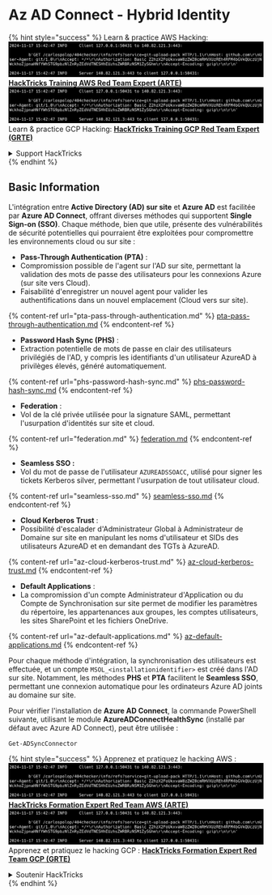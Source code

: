 # Az AD Connect - Hybrid Identity

{% hint style="success" %}
Learn & practice AWS Hacking:<img src="../../../../.gitbook/assets/image (1).png" alt="" data-size="line">[**HackTricks Training AWS Red Team Expert (ARTE)**](https://training.hacktricks.xyz/courses/arte)<img src="../../../../.gitbook/assets/image (1).png" alt="" data-size="line">\
Learn & practice GCP Hacking: <img src="../../../../.gitbook/assets/image (2).png" alt="" data-size="line">[**HackTricks Training GCP Red Team Expert (GRTE)**<img src="../../../../.gitbook/assets/image (2).png" alt="" data-size="line">](https://training.hacktricks.xyz/courses/grte)

<details>

<summary>Support HackTricks</summary>

* Check the [**subscription plans**](https://github.com/sponsors/carlospolop)!
* **Join the** 💬 [**Discord group**](https://discord.gg/hRep4RUj7f) or the [**telegram group**](https://t.me/peass) or **follow** us on **Twitter** 🐦 [**@hacktricks\_live**](https://twitter.com/hacktricks\_live)**.**
* **Share hacking tricks by submitting PRs to the** [**HackTricks**](https://github.com/carlospolop/hacktricks) and [**HackTricks Cloud**](https://github.com/carlospolop/hacktricks-cloud) github repos.

</details>
{% endhint %}

## Basic Information

L'intégration entre **Active Directory (AD) sur site** et **Azure AD** est facilitée par **Azure AD Connect**, offrant diverses méthodes qui supportent **Single Sign-on (SSO)**. Chaque méthode, bien que utile, présente des vulnérabilités de sécurité potentielles qui pourraient être exploitées pour compromettre les environnements cloud ou sur site :

* **Pass-Through Authentication (PTA)** :
* Compromission possible de l'agent sur l'AD sur site, permettant la validation des mots de passe des utilisateurs pour les connexions Azure (sur site vers Cloud).
* Faisabilité d'enregistrer un nouvel agent pour valider les authentifications dans un nouvel emplacement (Cloud vers sur site).

{% content-ref url="pta-pass-through-authentication.md" %}
[pta-pass-through-authentication.md](pta-pass-through-authentication.md)
{% endcontent-ref %}

* **Password Hash Sync (PHS)** :
* Extraction potentielle de mots de passe en clair des utilisateurs privilégiés de l'AD, y compris les identifiants d'un utilisateur AzureAD à privilèges élevés, généré automatiquement.

{% content-ref url="phs-password-hash-sync.md" %}
[phs-password-hash-sync.md](phs-password-hash-sync.md)
{% endcontent-ref %}

* **Federation** :
* Vol de la clé privée utilisée pour la signature SAML, permettant l'usurpation d'identités sur site et cloud.

{% content-ref url="federation.md" %}
[federation.md](federation.md)
{% endcontent-ref %}

* **Seamless SSO :**
* Vol du mot de passe de l'utilisateur `AZUREADSSOACC`, utilisé pour signer les tickets Kerberos silver, permettant l'usurpation de tout utilisateur cloud.

{% content-ref url="seamless-sso.md" %}
[seamless-sso.md](seamless-sso.md)
{% endcontent-ref %}

* **Cloud Kerberos Trust** :
* Possibilité d'escalader d'Administrateur Global à Administrateur de Domaine sur site en manipulant les noms d'utilisateur et SIDs des utilisateurs AzureAD et en demandant des TGTs à AzureAD.

{% content-ref url="az-cloud-kerberos-trust.md" %}
[az-cloud-kerberos-trust.md](az-cloud-kerberos-trust.md)
{% endcontent-ref %}

* **Default Applications** :
* La compromission d'un compte Administrateur d'Application ou du Compte de Synchronisation sur site permet de modifier les paramètres du répertoire, les appartenances aux groupes, les comptes utilisateurs, les sites SharePoint et les fichiers OneDrive.

{% content-ref url="az-default-applications.md" %}
[az-default-applications.md](az-default-applications.md)
{% endcontent-ref %}

Pour chaque méthode d'intégration, la synchronisation des utilisateurs est effectuée, et un compte `MSOL_<installationidentifier>` est créé dans l'AD sur site. Notamment, les méthodes **PHS** et **PTA** facilitent le **Seamless SSO**, permettant une connexion automatique pour les ordinateurs Azure AD joints au domaine sur site.

Pour vérifier l'installation de **Azure AD Connect**, la commande PowerShell suivante, utilisant le module **AzureADConnectHealthSync** (installé par défaut avec Azure AD Connect), peut être utilisée :
```powershell
Get-ADSyncConnector
```
{% hint style="success" %}
Apprenez et pratiquez le hacking AWS :<img src="../../../../.gitbook/assets/image (1).png" alt="" data-size="line">[**HackTricks Formation Expert Red Team AWS (ARTE)**](https://training.hacktricks.xyz/courses/arte)<img src="../../../../.gitbook/assets/image (1).png" alt="" data-size="line">\
Apprenez et pratiquez le hacking GCP : <img src="../../../../.gitbook/assets/image (2).png" alt="" data-size="line">[**HackTricks Formation Expert Red Team GCP (GRTE)**<img src="../../../../.gitbook/assets/image (2).png" alt="" data-size="line">](https://training.hacktricks.xyz/courses/grte)

<details>

<summary>Soutenir HackTricks</summary>

* Consultez les [**plans d'abonnement**](https://github.com/sponsors/carlospolop) !
* **Rejoignez le** 💬 [**groupe Discord**](https://discord.gg/hRep4RUj7f) ou le [**groupe telegram**](https://t.me/peass) ou **suivez** nous sur **Twitter** 🐦 [**@hacktricks\_live**](https://twitter.com/hacktricks\_live)**.**
* **Partagez des astuces de hacking en soumettant des PRs aux** [**HackTricks**](https://github.com/carlospolop/hacktricks) et [**HackTricks Cloud**](https://github.com/carlospolop/hacktricks-cloud) dépôts github.

</details>
{% endhint %}
